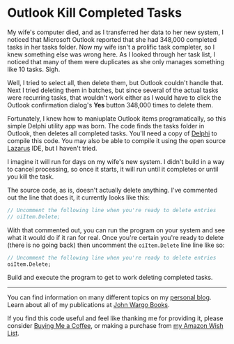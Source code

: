 # Outlook Kill Completed Tasks

My wife's computer died, and as I transferred her data to her new system, I noticed that Microsoft Outlook reported that she had 348,000 completed tasks in her tasks folder. Now my wife isn't a prolific task completer, so I knew something else was wrong here. As I looked through her task list, I noticed that many of them were duplicates as she only manages something like 10 tasks. Sigh.

Well, I tried to select all, then delete them, but Outlook couldn't handle that. Next I tried deleting them in batches, but since several of the actual tasks were recurring tasks, that wouldn't work either as I would have to click the Outlook confirmation dialog's **Yes** button 348,000 times to delete them.

Fortunately, I knew how to maniuplate Outlook items programatically, so this simple Delphi utility app was born. The code finds the tasks folder in Outlook, then deletes all completed tasks. You'll need a copy of [Delphi](https://www.embarcadero.com/products/delphi) to compile this code. You may also be able to compile it using the open source [Lazarus](https://www.lazarus-ide.org/) IDE, but I haven't tried.

I imagine it will run for days on my wife's new system. I didn't build in a way to cancel processing, so once it starts, it will run until it completes or until you kill the task.

The source code, as is, doesn't actually delete anything. I've commented out the line that does it, it currently looks like this:

``` Pascal
// Uncomment the following line when you're ready to delete entries
// oiItem.Delete;
```

With that commented out, you can run the program on your system and see what it would do if it ran for real. Once you're certain you're ready to delete (there is no going back) then uncomment the `oiItem.Delete` line line like so:

``` Pascal
// Uncomment the following line when you're ready to delete entries
oiItem.Delete;
```

Build and execute the program to get to work deleting completed tasks.

***

You can find information on many different topics on my [personal blog](http://www.johnwargo.com). Learn about all of my publications at [John Wargo Books](http://www.johnwargobooks.com).

If you find this code useful and feel like thanking me for providing it, please consider <a href="https://www.buymeacoffee.com/johnwargo" target="_blank">Buying Me a Coffee</a>, or making a purchase from [my Amazon Wish List](https://amzn.com/w/1WI6AAUKPT5P9).
